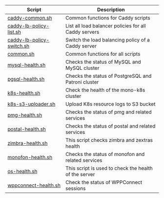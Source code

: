 | Script | Description |
|--|--|
| [caddy-common.sh](https://github.com/monobilisim/mono.sh/blob/main/scripts/caddy-common.sh) | Common functions for Caddy scripts |
| [caddy-lb-policy-list.sh](https://github.com/monobilisim/mono.sh/blob/main/scripts/caddy-lb-policy-list.sh) | List all load balancer policies for all Caddy servers |
| [caddy-lb-policy-switch.sh](https://github.com/monobilisim/mono.sh/blob/main/scripts/caddy-lb-policy-switch.sh) | Switch the load balancing policy of a Caddy server |
| [common.sh](https://github.com/monobilisim/mono.sh/blob/main/scripts/common.sh) | Common functions for all scripts |
| [mysql-health.sh](https://github.com/monobilisim/mono.sh/blob/main/scripts/mysql-health.sh) | Checks the status of MySQL and MySQL cluster |
| [pgsql-health.sh](https://github.com/monobilisim/mono.sh/blob/main/scripts/pgsql-health.sh) | Checks the status of PostgreSQL and Patroni cluster |
| [k8s-health.sh](https://github.com/monobilisim/mono.sh/blob/main/scripts/k8s-health.sh) | Check the health of the mono-k8s cluster |
| [k8s-s3-uploader.sh](https://github.com/monobilisim/mono.sh/blob/main/scripts/k8s-s3-uploader.sh) | Upload K8s resource logs to S3 bucket |
| [pmg-health.sh](https://github.com/monobilisim/mono.sh/blob/main/scripts/pmg-health.sh) | Checks the status of pmg and related services |
| [postal-health.sh](https://github.com/monobilisim/mono.sh/blob/main/scripts/postal-health.sh) | Checks the status of postal and related services |
| [zimbra-health.sh](https://github.com/monobilisim/mono.sh/blob/main/scripts/zimbra-health.sh) | This script checks zimbra and zextras health |
| [monofon-health.sh](https://github.com/monobilisim/mono.sh/blob/main/scripts/monofon-health.sh) | Checks the status of monofon and related services |
| [os-health.sh](https://github.com/monobilisim/mono.sh/blob/main/scripts/os-health.sh) | This script is used to check the health of the server |
| [wppconnect-health.sh](https://github.com/monobilisim/mono.sh/blob/main/scripts/wppconnect-health.sh) | Check the status of WPPConnect sessions |
